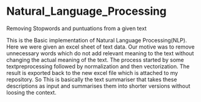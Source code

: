 # Natural_Language_Processing
Removing Stopwords and puntuations from a  given text

This is the Basic implementation of Natural Language Processing(NLP). Here we were given an excel sheet of text data.
Our motive was to remove unnecessary words which do not add relevant meaning to the text without changing the actual 
meaning of the text. The process started by some textpreprocessing followed by normalization and then vectorization.
The result is exported back to the new excel file which is attached to my repository. So This is basically the text summariser that takes these 
descriptions as input and summarises them into shorter versions without loosing the context.
